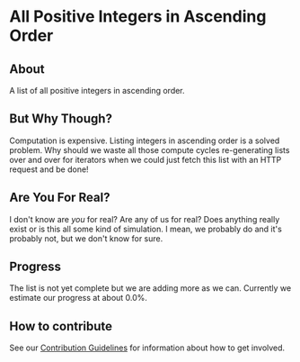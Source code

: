 # All Positive Integers in Ascending Order

## About

A list of all positive integers in ascending order.

## But Why Though?

Computation is expensive. Listing integers in ascending order is a solved problem. Why should we waste all those compute cycles re-generating lists over and over for iterators when we could just fetch this list with an HTTP request and be done!

## Are You For Real?

I don't know are *you* for real? Are any of us for real? Does anything really exist or is this all some kind of simulation. I mean, we probably do and it's probably not, but we don't know for sure.

## Progress

The list is not yet complete but we are adding more as we can. Currently we estimate our progress at about 0.0%.

## How to contribute

See our [Contribution Guidelines](CONTRIBUTING.md) for information about how to get involved.

